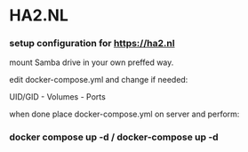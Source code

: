 # HA2.NL

### setup configuration for https://ha2.nl

mount Samba drive in your own preffed way.

edit docker-compose.yml and change if needed:

UID/GID - Volumes - Ports 

when done place docker-compose.yml on server and perform:

### **docker compose up -d / docker-compose up -d**
